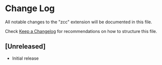 # Change Log

All notable changes to the "zcc" extension will be documented in this file.

Check [Keep a Changelog](http://keepachangelog.com/) for recommendations on how to structure this file.

## [Unreleased]

- Initial release